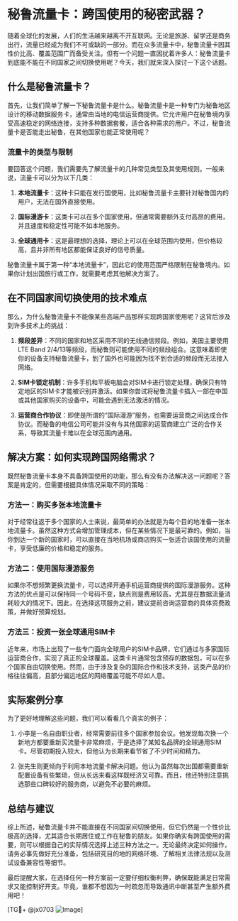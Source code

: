 # 秘鲁流量卡：跨国使用的秘密武器？

随着全球化的发展，人们的生活越来越离不开互联网。无论是旅游、留学还是商务出行，流量已经成为我们不可或缺的一部分。而在众多流量卡中，秘鲁流量卡因其性价比高、覆盖范围广而备受关注。但有一个问题一直困扰着许多人：秘鲁流量卡到底能不能在不同国家之间切换使用呢？今天，我们就来深入探讨一下这个话题。

## 什么是秘鲁流量卡？

首先，让我们简单了解一下秘鲁流量卡是什么。秘鲁流量卡是一种专门为秘鲁地区设计的移动数据服务卡，通常由当地的电信运营商提供。它允许用户在秘鲁境内享受高速稳定的网络连接，支持多种数据套餐，适合各种需求的用户。不过，秘鲁流量卡是否能走出秘鲁，在其他国家也能正常使用呢？

### 流量卡的类型与限制

要回答这个问题，我们需要先了解流量卡的几种常见类型及其使用规则。一般来说，流量卡可以分为以下几类：

1. **本地流量卡**：这种卡只能在发行国使用，比如秘鲁流量卡主要针对秘鲁国内的用户，无法在国外直接使用。
   
2. **国际漫游卡**：这类卡可以在多个国家使用，但通常需要额外支付高昂的费用，并且速度和稳定性可能不如本地服务。

3. **全球通用卡**：这是最理想的选择，理论上可以在全球范围内使用，但价格较高，且并非所有地区都能保证良好的信号质量。

秘鲁流量卡属于第一种“本地流量卡”，因此它的使用范围严格限制在秘鲁境内。如果你计划出国旅行或工作，就需要考虑其他解决方案了。

## 在不同国家间切换使用的技术难点

那么，为什么秘鲁流量卡不能像某些高端产品那样实现跨国家使用呢？这背后涉及到许多技术上的挑战：

1. **频段差异**：不同的国家和地区采用不同的无线通信频段。例如，美国主要使用LTE Band 2/4/13等频段，而秘鲁则可能使用不同的频段组合。这意味着即使你的设备支持秘鲁流量卡，到了国外也可能因为找不到合适的频段而无法接入网络。

2. **SIM卡锁定机制**：许多手机和平板电脑会对SIM卡进行锁定处理，确保只有特定地区的SIM卡才能被识别并激活。如果你尝试将秘鲁流量卡插入一部在中国或其他国家购买的设备中，可能会遇到无法激活的情况。

3. **运营商合作协议**：即使是所谓的“国际漫游”服务，也需要运营商之间达成合作协议。而秘鲁的电信公司可能并没有与其他国家的运营商建立广泛的合作关系，导致其流量卡难以在全球范围内通用。

## 解决方案：如何实现跨国网络需求？

既然秘鲁流量卡本身不具备跨国使用的功能，那么有没有办法解决这一问题呢？答案是肯定的，但需要根据具体情况采取不同的策略：

### 方法一：购买多张本地流量卡

对于经常往返于多个国家的人士来说，最简单的办法就是为每个目的地准备一张本地流量卡。虽然这种方式会增加管理成本，但在某些情况下是最可靠的。例如，当你到达一个新的国家时，可以直接在当地机场或商店购买一张适合该国使用的流量卡，享受低廉的价格和稳定的服务。

### 方法二：使用国际漫游服务

如果你不想频繁更换流量卡，可以选择开通手机运营商提供的国际漫游服务。这种方法的优点是可以保持同一个号码不变，缺点则是费用较高，尤其是在数据流量消耗较大的情况下。因此，在选择这项服务之前，建议提前咨询运营商的具体资费政策，并做好预算规划。

### 方法三：投资一张全球通用SIM卡

近年来，市场上出现了一些专门面向全球用户的SIM卡品牌，它们通过与多家国际运营商合作，实现了真正的全球覆盖。这类卡片通常包含预存的数据包，可以在多个国家自由切换使用。然而，由于涉及复杂的国际合作和技术支持，这类产品的价格往往偏高，且部分偏远地区的网络覆盖可能不尽如人意。

## 实际案例分享

为了更好地理解这些问题，我们可以看看几个真实的例子：

1. 小李是一名自由职业者，经常需要前往多个国家参加会议。他发现每次换一个新地方都要重新买流量卡非常麻烦，于是选择了某知名品牌的全球通用SIM卡。尽管初期投入较大，但他认为长期来看节省了不少时间和精力。

2. 张先生则更倾向于利用本地流量卡解决问题。他认为虽然每次出国都需要重新配置设备有些繁琐，但从长远来看这样既经济又可靠。而且，他还特别注意挑选那些口碑较好的服务商，以避免不必要的麻烦。

## 总结与建议

综上所述，秘鲁流量卡并不能直接在不同国家间切换使用，但它仍然是一个性价比极高的选择，尤其适合长期居住或工作在秘鲁的朋友。如果你确实有跨国使用的需要，则可以根据自己的实际情况选择上述三种方法之一。无论最终决定如何操作，请务必事先做好充分准备，包括研究目的地的网络环境、了解相关法律法规以及测试设备兼容性等细节。

最后提醒大家，在选择任何一种方案前一定要仔细权衡利弊，确保既能满足日常需求又能控制好开支。毕竟，谁都不想因为一时疏忽而导致通讯中断甚至产生额外费用吧！

[TG💪+ @jx0703 ![Image](https://github.com/user-attachments/assets/dbca1d08-cadb-493c-b0ec-ad6f7a83f270)]